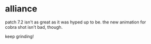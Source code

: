 # alliance

patch 7.2 isn't as great as it was hyped up to be. 
the new animation for cobra shot isn't bad, though.

keep grinding!
